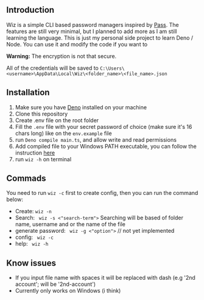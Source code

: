 ## Introduction

Wiz is a simple CLI based password managers inspired by [Pass](https://www.passwordstore.org). The features are still very minimal, but I planned to add more as I am still learning the language. This is just my personal side project to learn Deno / Node. You can use it and modify the code if you want to

**Warning:** The encryption is not that secure.

All of the credentials will be saved to
`C:\Users\<username>\AppData\Local\Wiz\<folder_name>\<file_name>.json`

## Installation

1. Make sure you have [Deno](https://docs.deno.com/runtime/manual/getting_started/installation) installed on your machine
2. Clone this repository
3. Create .env file on the root folder
4. Fill the `.env` file with your secret password of choice (make sure it's 16 chars long) like on the `env.example` file
5. run `Deno compile main.ts`, and allow write and read permissions
6. Add compiled file to your Windows PATH executable, you can follow the instruction [here](https://gist.github.com/ScribbleGhost/752ec213b57eef5f232053e04f9d0d54)
7. run `wiz -h` on terminal

## Commads

You need to run `wiz -c` first to create config, then you can run the command below:

-   Create: `wiz -n`
-   Search: ` wiz -s <"search-term">` Searching will be based of folder name, username and or the name of the file
-   generate password: ` wiz -g <"option">` // not yet implemented
-   config: ` wiz -c`
-   help: ` wiz -h`

## Know issues

-   If you input file name with spaces it will be replaced with dash (e.g '2nd account'; will be '2nd-account')
-   Currently only works on Windows (i think)
